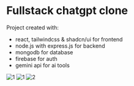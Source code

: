 # Fullstack chatgpt clone

Project created with:
* react, tailwindcss & shadcn/ui for frontend
* node.js with express.js for backend
* mongodb for database
* firebase for auth
* gemini api for ai tools

![1](https://github.com/user-attachments/assets/ff78bc34-4310-4fcc-9479-67b3de9b5ad9)
![1](https://github.com/user-attachments/assets/ae3146ef-227b-4f72-a0e3-7f34028662ea)
![2](https://github.com/user-attachments/assets/758d3fc0-7b87-4306-89fd-177572c58e2e)
